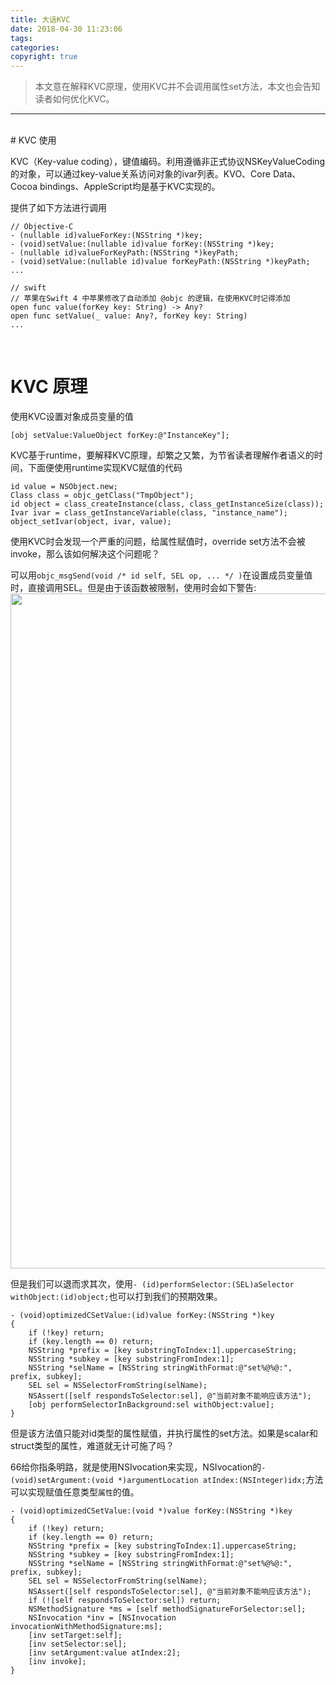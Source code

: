 ```yaml
---
title: 大话KVC
date: 2018-04-30 11:23:06
tags:
categories:
copyright: true
---
```


> 本文意在解释KVC原理，使用KVC并不会调用属性set方法，本文也会告知读者如何优化KVC。

<!--more-->

---

<br/>
# KVC 使用

KVC（Key-value coding），键值编码。利用遵循非正式协议NSKeyValueCoding的对象，可以通过key-value关系访问对象的ivar列表。KVO、Core Data、Cocoa bindings、AppleScript均是基于KVC实现的。

提供了如下方法进行调用
```
// Objective-C
- (nullable id)valueForKey:(NSString *)key;
- (void)setValue:(nullable id)value forKey:(NSString *)key; 
- (nullable id)valueForKeyPath:(NSString *)keyPath;
- (void)setValue:(nullable id)value forKeyPath:(NSString *)keyPath;
...

// swift
// 苹果在Swift 4 中苹果修改了自动添加 @objc 的逻辑，在使用KVC时记得添加
open func value(forKey key: String) -> Any?
open func setValue(_ value: Any?, forKey key: String)
...
```

<br/>

# KVC 原理

使用KVC设置对象成员变量的值
```
[obj setValue:ValueObject forKey:@"InstanceKey"];
```

KVC基于runtime，要解释KVC原理，却繁之又繁，为节省读者理解作者语义的时间，下面便使用runtime实现KVC赋值的代码

```
id value = NSObject.new;
Class class = objc_getClass("TmpObject");
id object = class_createInstance(class, class_getInstanceSize(class));
Ivar ivar = class_getInstanceVariable(class, "instance_name");
object_setIvar(object, ivar, value);
```

使用KVC时会发现一个严重的问题，给属性赋值时，override set方法不会被invoke，那么该如何解决这个问题呢？

可以用`objc_msgSend(void /* id self, SEL op, ... */ )`在设置成员变量值时，直接调用SEL。但是由于该函数被限制，使用时会如下警告:
<img src="/resourse/iOS/KVC/0.png" style="margin-left:0px" width="1080">

但是我们可以退而求其次，使用`- (id)performSelector:(SEL)aSelector withObject:(id)object;`也可以打到我们的预期效果。
```
- (void)optimizedCSetValue:(id)value forKey:(NSString *)key
{
    if (!key) return;
    if (key.length == 0) return;
    NSString *prefix = [key substringToIndex:1].uppercaseString;
    NSString *subkey = [key substringFromIndex:1];
    NSString *selName = [NSString stringWithFormat:@"set%@%@:", prefix, subkey];
    SEL sel = NSSelectorFromString(selName);
    NSAssert([self respondsToSelector:sel], @"当前对象不能响应该方法");
    [obj performSelectorInBackground:sel withObject:value];
}
```

但是该方法值只能对id类型的属性赋值，并执行属性的set方法。如果是scalar和struct类型的属性，难道就无计可施了吗？

66给你指条明路，就是使用NSIvocation来实现，NSIvocation的`- (void)setArgument:(void *)argumentLocation atIndex:(NSInteger)idx;`方法可以实现赋值任意类型`属性`的值。
```
- (void)optimizedCSetValue:(void *)value forKey:(NSString *)key
{
    if (!key) return;
    if (key.length == 0) return;
    NSString *prefix = [key substringToIndex:1].uppercaseString;
    NSString *subkey = [key substringFromIndex:1];
    NSString *selName = [NSString stringWithFormat:@"set%@%@:", prefix, subkey];
    SEL sel = NSSelectorFromString(selName);
    NSAssert([self respondsToSelector:sel], @"当前对象不能响应该方法");
    if (![self respondsToSelector:sel]) return;
    NSMethodSignature *ms = [self methodSignatureForSelector:sel];
    NSInvocation *inv = [NSInvocation invocationWithMethodSignature:ms];
    [inv setTarget:self];
    [inv setSelector:sel];
    [inv setArgument:value atIndex:2];
    [inv invoke];
}
```


